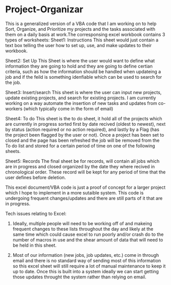 # Project-Organizar 
This is a generalized version of a VBA code that I am working on to help Sort, Organize, and Prioritize my projects and the tasks associated with them on a daily basis at work.The corresponsing excel workbook contains 3 types of worksheets: 
Sheet1: Instructions 
  This sheet would just contain a text box telling the user how to set up, use, and make updates to their workbook. 

Sheet2: Set Up 
  This Sheet is where the user would want to define what information they are going to hold and they are going to define certian criteria, such as how the information should 
  be handled when updateing a job and if the feild is something idenfiable which can be used to search for the job. 
  
Sheet3: Insert/search 
  This sheet is where the user can input new projects, update existing projects, and search for existing projects. 
  I am currently working on a way automate the insertion of new tasks and updates from co-workers (which typically come in the form of email) 
  
Sheet4: To do 
  This sheet is the to do sheet, it hold all of the projects which are currently in progress sorted first by date recived (oldest to newest), next by status (action required or no action required), and lastly by a Flag (has the project been flagged by the user or not). Once a project has been set to closed and the page has been refreshed the job will be removed from the To do list and stored for a certain period of time on one of the following sheets. 
  
Sheet5: Records
  The final sheet be for records, will contain all jobs which are in progress and closed organized by the date they where recived in chronological order. These record will be kept for any period of time that the user defines before deletion. 
    

This excel document/VBA code is just a proof of concept for a larger project which I hope to implement in a more sutaible system. This code is undergoing frequent changes/updates and there are still parts of it that are in progress. 

Tech issues relating to Excel: 

1) Ideally, multiple people will need to be working off of and makeing frequent changes to these lists throughout the day and likely at the same time which could cause excel to run poorly and/or crash do to the number of macros in use and the shear amount of data that will need to be held in this sheet.

2) Most of our information (new jobs, job updates, etc.) come in through email and there is no standard way of sending most of this information so this excel sheet will still require a lot of manual maintenance to keep it up to date. Once this is built into a system ideally we can start getting those updates throught the system rather than relying on email. 
